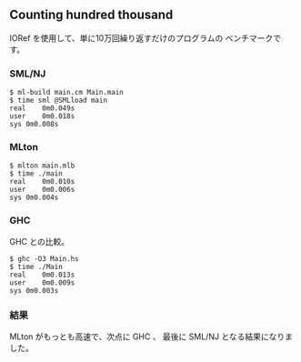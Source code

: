 ## Counting hundred thousand

IORef を使用して、単に10万回繰り返すだけのプログラムの
ベンチマークです。

### SML/NJ

```
$ ml-build main.cm Main.main
$ time sml @SMLload main
real	0m0.049s
user	0m0.018s
sys	0m0.008s
```

### MLton

```
$ mlton main.mlb
$ time ./main 
real	0m0.010s
user	0m0.006s
sys	0m0.004s
```

### GHC

GHC との比較。

```
$ ghc -O3 Main.hs
$ time ./Main 
real	0m0.013s
user	0m0.009s
sys	0m0.003s
```

### 結果

MLton がもっとも高速で、次点に GHC 、
最後に SML/NJ となる結果になりました。
